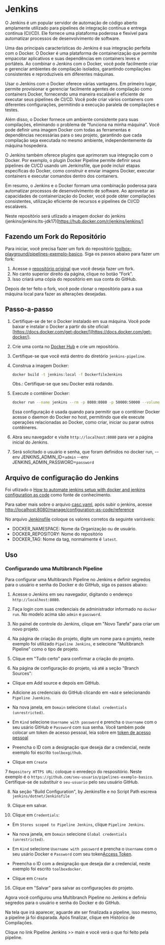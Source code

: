# Jenkins

O Jenkins é um popular servidor de automação de código aberto amplamente utilizado para pipelines de integração contínua e entrega contínua (CI/CD). Ele fornece uma plataforma poderosa e flexível para automatizar processos de desenvolvimento de software.

Uma das principais características do Jenkins é sua integração perfeita com o Docker. O Docker é uma plataforma de containerização que permite empacotar aplicativos e suas dependências em containers leves e portáteis. Ao combinar o Jenkins com o Docker, você pode facilmente criar e gerenciar ambientes de compilação isolados, garantindo compilações consistentes e reproduzíveis em diferentes máquinas.

Usar o Jenkins com o Docker oferece várias vantagens. Em primeiro lugar, permite provisionar e gerenciar facilmente agentes de compilação como containers Docker, fornecendo uma maneira escalável e eficiente de executar seus pipelines de CI/CD. Você pode criar vários containers com diferentes configurações, permitindo a execução paralela de compilações e testes.

Além disso, o Docker fornece um ambiente consistente para suas compilações, eliminando o problema de "funciona na minha máquina". Você pode definir uma imagem Docker com todas as ferramentas e dependências necessárias para o seu projeto, garantindo que cada compilação seja executada no mesmo ambiente, independentemente da máquina hospedeira.

O Jenkins também oferece plugins que aprimoram sua integração com o Docker. Por exemplo, o plugin Docker Pipeline permite definir seus pipelines de CI/CD usando um Jenkinsfile, que pode incluir etapas específicas do Docker, como construir e enviar imagens Docker, executar containers e executar comandos dentro dos containers.

Em resumo, o Jenkins e o Docker formam uma combinação poderosa para automatizar processos de desenvolvimento de software. Ao aproveitar as capacidades de containerização do Docker, você pode obter compilações consistentes, utilização eficiente de recursos e pipelines de CI/CD escaláveis.

Neste repositório será utlizado a imagem docker do jenkins (jenkins/jenkins:lts-jdk17)[https://hub.docker.com/r/jenkins/jenkins/]

## Fazendo um Fork do Repositório

Para iniciar, você precisa fazer um fork do repositório [toolbox-playground/pipelines-exemplo-basico](https://github.com/toolbox-playground/pipelines-exemplo-basico). Siga os passos abaixo para fazer um fork:

1. Acesse o [repositório original](https://github.com/toolbox-playground/pipelines-exemplo-basico) que você deseja fazer um fork.
2. No canto superior direito da página, clique no botão "Fork".
3. Isso criará uma cópia do repositório em sua conta do GitHub.

Depois de ter feito o fork, você pode clonar o repositório para a sua máquina local para fazer as alterações desejadas.

## Passo-a-passo

1. Certifique-se de ter o Docker instalado em sua máquina. Você pode baixar e instalar o Docker a partir do site oficial: [https://docs.docker.com/get-docker/](https://docs.docker.com/get-docker/).

2. Crie uma conta no [Docker Hub](https://hub.docker.com/) e crie um repositório.

3. Certifique-se que você está dentro do diretório `jenkins-pipeline`.

4. Construa a imagem Docker:
    ```bash
    docker build -t jenkins:local -f DockerfileJenkins
    ```
    Obs.: Certifique-se que seu Docker está rodando.

5. Execute o contêiner Docker:
    ```bash
    docker run --name jenkins --rm -p 8080:8080 -p 50000:50000 --volume jenkins-data:/var/jenkins_home --volume /var/run/docker.sock:/var/run/docker.sock --env JENKINS_ADMIN_ID=admin --env JENKINS_ADMIN_PASSWORD=password jenkins:local
    ```
    Essa configuração é usada quando para permitir que o contêiner Docker acesse o daemon do Docker no host, permitindo que ele execute operações relacionadas ao Docker, como criar, iniciar ou parar outros contêineres.

6. Abra seu navegador e visite `http://localhost:8080` para ver a página inicial do Jenkins.

7. Será solicitado o usuário e senha, que foram definidos no docker run, --env JENKINS_ADMIN_ID=`admin` --env JENKINS_ADMIN_PASSWORD=`password`

## Arquivo de configuração do Jenkins

Foi utlizado o [How to automate jenkins setup with docker and jenkins configuration as code](https://www.digitalocean.com/community/tutorials/how-to-automate-jenkins-setup-with-docker-and-jenkins-configuration-as-code) como fonte de conhecimento.

Para saber mais sobre o arquivo [casc.yaml](casc.yaml]), após subir o jenkins, acesse [http://localhost:8080/manage/configuration-as-code/reference](http://localhost:8080/manage/configuration-as-code/reference)

No arquivo [Jenkinsfile](./dotnet/Jenkinsfile) coloque os valores corretos da seguinte variráveis:
- DOCKER_NAMESPACE: Nome da Organização ou de usuário.
- DOCKER_REPOSITORY: Nome do repositório
- DOCKER_TAG: Nome da tag, normalmente é `latest`.

## Uso

### Configurando uma Multibranch Pipeline

Para configurar uma Multibranch Pipeline no Jenkins e definir segredos para o usuário e senha do Docker e do GitHub, siga os passos abaixo:

1. Acesse o Jenkins em seu navegador, digitando o endereço `http://localhost:8080`.

2. Faça login com suas credenciais de administrador informado no `docker run`. No modelo acima são `admin` e `password`.

3. No painel de controle do Jenkins, clique em "Novo Tarefa" para criar um novo projeto.

4. Na página de criação do projeto, digite um nome para o projeto, neste exemplo foi utilizado `Pipeline Jenkins`, e selecione "Multibranch Pipeline" como o tipo de projeto.

5. Clique em "Tudo certo" para confirmar a criação do projeto.

6. Na página de configuração do projeto, vá até a seção "Branch Sources":

- Clique em Add source e depois em GitHub.

- Adicione as credenciais do GitHub clicando em `+Add` e selecionando `Pipeline Juenkins`.

- Na nova janela, em `Domain` selecione `Global credentials (unrestricted)`.

- Em `Kind` selecione `Username with password` e prencha o `Username` com o seu usário GitHub e `Password` com sua senha. Você também pode colocar um token de acesso pessoal, leia sobre em [token de acesso pessoal](https://docs.github.com/pt/authentication/keeping-your-account-and-data-secure/managing-your-personal-access-tokens)

- Preencha o ID com a designação que deseja dar a credencial, neste exemplo foi escrito `toolboxgithub`.

- Clique em `Create`

7 `Repository HTTPS URL`: coloque o enredeço do respositório. Neste exemplo é o `https://github.com/seu-usuario/pipelines-exemplo-basico`.
Certifique-se de substituir o `seu-usuario` pelo seu usuário GitHub.

8. Na seção "Build Configuration", by Jenkinsfile e no Script Path escreva `jenkins/dotnet/Jenkinsfile`

9. Clique em salvar.

10. Clique em `Credentials`:

- Em `Stores scoped to Pipeline Jenkins`, clique `Pipeline Jenkins`.

- Na nova janela, em `Domain` selecione `Global credentials (unrestricted)`.

- Em `Kind` selecione `Username with password` e prencha o `Username` com o seu usário Docker e `Password` com seu token[Access Token](https://docs.docker.com/security/for-developers/access-tokens/).

- Preencha o ID com a designação que deseja dar a credencial, neste exemplo foi escrito `toolboxdocker`.

- Clique em `Create`

16. Clique em "Salvar" para salvar as configurações do projeto.

Agora você configurou uma Multibranch Pipeline no Jenkins e definiu segredos para o usuário e senha do Docker e do GitHub. 

Na tela que irá aparecer, aguarde ate ser finalizada a pipeline, isso mesmo, a pipeline já foi disparada. Após finalizar, clique em Histórico de Compilações. 

Clique no link Pipeline Jenkins >> main e você verá o que foi feito pela pipeline.
